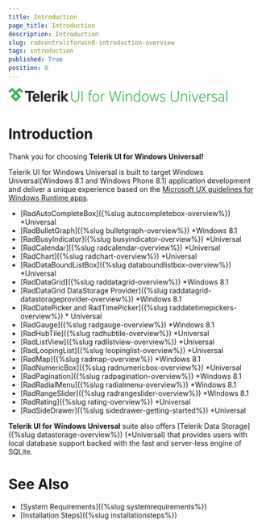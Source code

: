 ```yaml
---
title: Introduction
page_title: Introduction
description: Introduction
slug: radcontrolsforwin8-introduction-overview
tags: introduction
published: True
position: 0
---
```


![Rad Controls-Introduction-Overview](images/Introduction/RadControls-Introduction-Overview.png)

# Introduction

Thank you for choosing **Telerik UI for Windows Universal!**

Telerik UI for Windows Universal is built to target Windows Universal(Windows 8.1 and Windows Phone 8.1) application development and deliver a unique experience based on the [Microsoft UX guidelines for Windows Runtime apps](http://msdn.microsoft.com/en-us/library/windows/apps/hh465424.aspx).  

* [RadAutoCompleteBox]({%slug autocompletebox-overview%}) *Universal
* [RadBulletGraph]({%slug bulletgraph-overview%}) *Windows 8.1
* [RadBusyIndicator]({%slug busyindicator-overview%}) *Universal
* [RadCalendar]({%slug radcalendar-overview%}) *Universal
* [RadChart]({%slug radchart-overview%}) *Universal
* [RadDataBoundListBox]({%slug databoundlistbox-overview%}) *Universal
* [RadDataGrid]({%slug raddatagrid-overview%}) *Windows 8.1
* [RadDataGrid DataStorage Provider]({%slug raddatagrid-datastorageprovider-overview%}) *Windows 8.1
* [RadDatePicker and RadTimePicker]({%slug raddatetimepickers-overview%}) * Universal
* [RadGauge]({%slug radgauge-overview%}) *Windows 8.1
* [RadHubTile]({%slug radhubtile-overview%}) *Universal
* [RadListView]({%slug radlistview-overview%}) *Universal
* [RadLoopingList]({%slug loopinglist-overview%}) *Universal
* [RadMap]({%slug radmap-overview%}) *Windows 8.1
* [RadNumericBox]({%slug radnumericbox-overview%}) *Universal
* [RadPagination]({%slug radpagination-overview%}) *Windows 8.1
* [RadRadialMenu]({%slug radialmenu-overview%}) *Windows 8.1
* [RadRangeSlider]({%slug radrangeslider-overview%}) *Windows 8.1
* [RadRating]({%slug rating-overview%}) *Universal
* [RadSideDrawer]({%slug sidedrawer-getting-started%}) *Universal
            
**Telerik UI for Windows Universal** suite also offers [Telerik Data Storage]({%slug datastorage-overview%}) (*Universal) that provides users with local database support backed with the fast and server-less engine of SQLite.
        
# See Also

 * [System Requirements]({%slug systemrequirements%})
 * [Installation Steps]({%slug installationsteps%})
